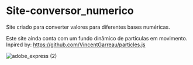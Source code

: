 # Site-conversor_numerico
Site criado para converter valores para diferentes bases numéricas.

Este site ainda conta com um fundo dinâmico de partículas em movimento. <br>
Inpired by: https://github.com/VincentGarreau/particles.js

![adobe_express (2)](https://user-images.githubusercontent.com/123118063/213595092-8f1d3806-6669-4f0c-a489-9328f25f480f.png)
